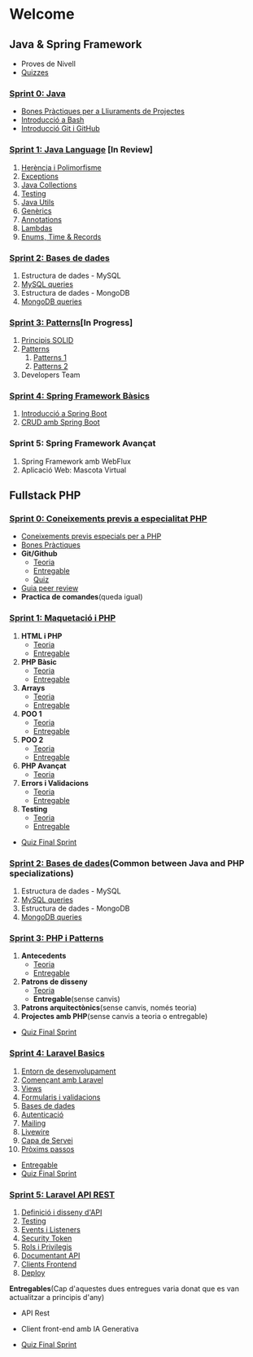 # Welcome

## Java & Spring Framework
- Proves de Nivell
- [Quizzes](https://github.com/IT-Academy-Back/java-sprint-technical-quizzes)

### [Sprint 0: Java](https://github.com/IT-Academy-Back/S0-Java)

- [Bones Pràctiques per a Lliuraments de Projectes](https://github.com/IT-Academy-Back/S0-Java/blob/main/01-entregas/entregas.md)
- [Introducció a Bash](https://github.com/IT-Academy-Back/S0-Java/blob/main/03-terminal/terminal.md)
- [Introducció Git i GitHub](https://github.com/IT-Academy-Back/S0-Java/blob/main/02-git/git.md)

### [Sprint 1: Java Language](https://github.com/IT-Academy-Back/S1-Java-Basics) [In Review]

1. [Herència i Polimorfisme](https://github.com/IT-Academy-Back/S1-Java-Basics/blob/main/01-Herencia_Polimorfisme/Herencia%20Polimorfisme.md)
2. [Exceptions](https://github.com/IT-Academy-Back/S1-Java-Basics/blob/main/02-Excepcions/Excepcions.md)
3. [Java Collections](https://github.com/IT-Academy-Back/S1-Java-Basics/blob/main/03-Java_Collections/Java-Collections.md)
4. [Testing](https://github.com/IT-Academy-Back/S1-Java-Basics/blob/main/04-Testing/Testing.md)
5. [Java Utils](https://github.com/IT-Academy-Back/S1-Java-Basics/blob/main/05-Java_Utils/Java_Utils.md)
6. [Genèrics](https://github.com/IT-Academy-Back/S1-Java-Basics/blob/main/06-Generics/Generics.md)
7. [Annotations](https://github.com/IT-Academy-Back/S1-Java-Basics/blob/main/07-Annotations/Annotations.md)
8. [Lambdas](https://github.com/IT-Academy-Back/S1-Java-Basics/blob/main/08-Streams_Lambdas/Lambdas.md)
9. [Enums, Time & Records](https://github.com/IT-Academy-Back/S1-Java-Basics/blob/main/09-enums/enums.md)

### [Sprint 2: Bases de dades](https://github.com/IT-Academy-Back/S2-Databases_Java)

1. Estructura de dades - MySQL
2. [MySQL queries](https://github.com/IT-Academy-Back/S2-Databases_Java/blob/main/2-SQL_Queries/Tasca%20S2.02.%20MySQL%20queries.md)
3. Estructura de dades - MongoDB
4. [MongoDB queries](https://github.com/IT-Academy-Back/S2-Databases_Java/blob/main/4-MongoDB_Queries/Tasca%20S2.4.%20MongoDB%20queries.md)

### [Sprint 3: Patterns](https://github.com/IT-Academy-Back/S3-Patterns_Java/tree/main)[In Progress]
1. [Principis SOLID](https://github.com/IT-Academy-Back/S3-Patterns_Java/tree/main/1-%20SOLID)
2. [Patterns](https://github.com/IT-Academy-Back/S3-Patterns_Java/tree/main/2-Patterns)
	1. [Patterns 1](https://github.com/IT-Academy-Back/S3-Patterns_Java/blob/main/2-Patterns/Tasca-1/README.md)
	2. [Patterns 2](https://github.com/IT-Academy-Back/S3-Patterns_Java/blob/main/2-Patterns/Tasca-2/README.md)
3. Developers Team

### [Sprint 4: Spring Framework Bàsics](https://github.com/IT-Academy-Back/S4-Spring)
1. [Introducció a Spring Boot](https://github.com/IT-Academy-Back/S4-Spring/blob/main/1-Spring_Intro/S4-01-Intro_Spring_Boot.md)
2. [CRUD amb Spring Boot](https://github.com/IT-Academy-Back/S4-Spring/blob/main/2-Spring_CRUD/S4-02-Api_Rest_amb%20Spring_boot.md)

### Sprint 5: Spring Framework Avançat
1. Spring Framework amb WebFlux
2. Aplicació Web: Mascota Virtual

## Fullstack PHP

### [Sprint 0: Coneixements previs a especialitat PHP](https://github.com/IT-Academy-Back/S0-Previs-PHP)

- [Coneixements previs especials per a PHP](https://github.com/IT-Academy-Back/S0-Previs-PHP/blob/main/MaterialDocent/ConeixementsPrevis.md)
- [Bones Pràctiques](https://github.com/IT-Academy-BCN/ita-sprint0/blob/main/instruccions_alumnes/bones_practiques.md)
- **Git/Github**
    - [Teoria](https://github.com/IT-Academy-BCN/ita-sprint0/blob/main/git/possible-material-docent.md)
    - [Entregable](https://github.com/IT-Academy-BCN/ita-sprint0/blob/main/git/entregable.md)
    - [Quiz](https://github.com/IT-Academy-BCN/ita-sprint0/blob/main/git/questionari.md)
- [Guia peer review](https://github.com/IT-Academy-BCN/ita-sprint0/blob/main/instruccions_alumnes/code_review_p2p.md)
- **Practica de comandes**(queda igual)

### [Sprint 1: Maquetació i PHP](https://github.com/IT-Academy-Back/S1-Maquetacio-PHP)

1. **HTML i PHP**
   - [Teoria](https://github.com/IT-Academy-Back/S1-Maquetacio-PHP/blob/main/MaterialDocent/Tema1Html%26CSS.md)
   - [Entregable](https://github.com/IT-Academy-Back/S1-Maquetacio-PHP/blob/main/Entregables/S1.01.%20HTML%20i%20CSS.md)
2. **PHP Bàsic**
   - [Teoria](https://github.com/IT-Academy-Back/S1-Maquetacio-PHP/blob/main/MaterialDocent/Tema2PHPBasic.md)
   - [Entregable](https://github.com/IT-Academy-Back/S1-Maquetacio-PHP/blob/main/Entregables/S1.02%20PHP%20Basics.md)
3. **Arrays**
   - [Teoria](https://github.com/IT-Academy-Back/S1-Maquetacio-PHP/blob/main/Entregables/S1.03.%20Arrays.md)
   - [Entregable](https://github.com/IT-Academy-Back/S1-Maquetacio-PHP/blob/main/Entregables/S1.03.%20Arrays.md)
4. **POO 1**
   - [Teoria](https://github.com/IT-Academy-Back/S1-Maquetacio-PHP/blob/main/MaterialDocent/Tema4.POO1.md)
   - [Entregable](https://github.com/IT-Academy-Back/S1-Maquetacio-PHP/blob/main/Entregables/S1.04.%20POO1.md)
5. **POO 2**
   - [Teoria](https://github.com/IT-Academy-Back/S1-Maquetacio-PHP/blob/main/MaterialDocent/Tema5.POO2.md)
   - [Entregable](https://github.com/IT-Academy-Back/S1-Maquetacio-PHP/blob/main/Entregables/S1.05.%20POO2.md)
6. **PHP Avançat**
   - [Teoria](https://github.com/IT-Academy-Back/S1-Maquetacio-PHP/blob/main/MaterialDocent/Tema6.PHPAdvanced.md) 
7. **Errors i Validacions**
   - [Teoria](https://github.com/IT-Academy-Back/S1-Maquetacio-PHP/blob/main/MaterialDocent/Tema7.ErrorsiValidacions.md)
   - [Entregable](https://github.com/IT-Academy-Back/S1-Maquetacio-PHP/blob/main/Entregables/S1.07%20ErrorsiValidacions.md)
8. **Testing**
   - [Teoria](https://github.com/IT-Academy-Back/S1-Maquetacio-PHP/blob/main/MaterialDocent/Tema8.Testing.md)
   - [Entregable](https://github.com/IT-Academy-Back/S1-Maquetacio-PHP/blob/main/Entregables/S1.08%20Test.md)

- [Quiz Final Sprint](https://github.com/IT-Academy-Back/S1-Maquetacio-PHP/blob/main/QuizFinalSprint1.md)

### [Sprint 2: Bases de dades](https://github.com/IT-Academy-Back/S2-Databases_Java)(Common between Java and PHP specializations)

1. Estructura de dades - MySQL
2. [MySQL queries](https://github.com/IT-Academy-Back/S2-Databases_Java/blob/main/2-SQL_Queries/Tasca%20S2.02.%20MySQL%20queries.md)
3. Estructura de dades - MongoDB
4. [MongoDB queries](https://github.com/IT-Academy-Back/S2-Databases_Java/blob/main/4-MongoDB_Queries/Tasca%20S2.4.%20MongoDB%20queries.md)


### [Sprint 3: PHP i Patterns](https://github.com/IT-Academy-Back/S3-PHP-Patterns)

1. **Antecedents**
   - [Teoria](https://github.com/IT-Academy-Back/S3-PHP-Patterns/blob/main/MaterialDocent/Tema1Antecedents.md)
   - [Entregable](https://github.com/IT-Academy-Back/S3-PHP-Patterns/blob/main/Entregables/S1.01%20SOLID.md)
2. **Patrons de disseny**
   - [Teoria](https://github.com/IT-Academy-Back/S3-PHP-Patterns/blob/main/MaterialDocent/Tema2PatronsDisseny.md)
   - **Entregable**(sense canvis)
3. **Patrons arquitectònics**(sense canvis, només teoria)
4. **Projectes amb PHP**(sense canvis a teoria o entregable)

- [Quiz Final Sprint](https://github.com/IT-Academy-Back/S3-PHP-Patterns/blob/main/QuizFinalSprint3.md)
   
### [Sprint 4: Laravel Basics](https://github.com/IT-Academy-Back/S4-Laravel-Basics/tree/main)

1. [Entorn de desenvolupament](https://github.com/IT-Academy-Back/S4-Laravel-Basics/blob/main/MaterialDocent/Tema1EntornDeDesenvolupament.md)
2. [Començant amb Laravel](https://github.com/IT-Academy-Back/S4-Laravel-Basics/blob/main/MaterialDocent/Tema2Comen%C3%A7antAmbLaravel.md)
3. [Views](https://github.com/IT-Academy-Back/S4-Laravel-Basics/blob/main/MaterialDocent/Tema3View.md)
4. [Formularis i validacions](https://github.com/IT-Academy-Back/S4-Laravel-Basics/blob/main/MaterialDocent/Tema4FormularisiValidacions.md)
5. [Bases de dades](https://github.com/IT-Academy-Back/S4-Laravel-Basics/blob/main/MaterialDocent/Tema5BasesDeDades.md)
6. [Autenticació](https://github.com/IT-Academy-Back/S4-Laravel-Basics/blob/main/MaterialDocent/Tema6AutenticacioLaravel.md)
7. [Mailing](https://github.com/IT-Academy-Back/S4-Laravel-Basics/blob/main/MaterialDocent/Tema7.Emails.md)
8. [Livewire](https://github.com/IT-Academy-Back/S4-Laravel-Basics/blob/main/MaterialDocent/Tema8Livewire.md)
9. [Capa de Servei](https://github.com/IT-Academy-Back/S4-Laravel-Basics/blob/main/MaterialDocent/Tema9CapaDeServei.md)
10. [Pròxims passos](https://github.com/IT-Academy-Back/S4-Laravel-Basics/blob/main/MaterialDocent/Tema10ProximsPassos.md)

- [Entregable](https://github.com/IT-Academy-Back/S4-Laravel-Basics/blob/main/Entregables/S4.01%20Laravel%20MVC.md)
- [Quiz Final Sprint](https://github.com/IT-Academy-Back/S4-Laravel-Basics/blob/main/preguntesQuizFinal.md)

### [Sprint 5: Laravel API REST](https://github.com/IT-Academy-Back/S5-Laravel-API-REST/tree/main)

1. [Definició i disseny d'API](https://github.com/IT-Academy-Back/S5-Laravel-API-REST/blob/main/MaterialDocent/Tema1Definici%C3%B3DissenyAPIREST.md)
2. [Testing](https://github.com/IT-Academy-Back/S5-Laravel-API-REST/blob/main/MaterialDocent/Tema2.Testing.md)
3. [Events i Listeners](https://github.com/IT-Academy-Back/S5-Laravel-API-REST/blob/main/MaterialDocent/Tema3EventsListeners.md)
4. [Security Token](https://github.com/IT-Academy-Back/S5-Laravel-API-REST/blob/main/MaterialDocent/Tema4SecurityToken.md)
5. [Rols i Privilegis](https://github.com/IT-Academy-Back/S5-Laravel-API-REST/blob/main/MaterialDocent/Tema5RolsPrivilegis.md)
6. [Documentant API](https://github.com/IT-Academy-Back/S5-Laravel-API-REST/blob/main/MaterialDocent/Tema6.DocumentantUnaAPI.md)
7. [Clients Frontend](https://github.com/IT-Academy-Back/S5-Laravel-API-REST/blob/main/MaterialDocent/Tema7ClientsFrontend.md)
8. [Deploy](https://github.com/IT-Academy-Back/S5-Laravel-API-REST/blob/main/MaterialDocent/Tema8Deploy.md)

**Entregables**(Cap d'aquestes dues entregues varia donat que es van actualitzar a principis d'any)
- API Rest
- Client front-end amb IA Generativa

- [Quiz Final Sprint](https://github.com/IT-Academy-Back/S5-Laravel-API-REST/blob/main/preguntesQuizFinal.md)
    
  
   

   
   
 
  

